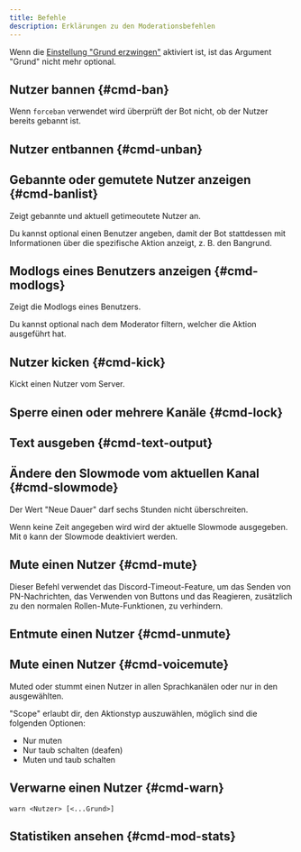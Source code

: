 ```yaml
---
title: Befehle
description: Erklärungen zu den Moderationsbefehlen
---
```


Wenn die [Einstellung "Grund erzwingen"](./settings#enforce-reason) aktiviert ist, ist das Argument "Grund" nicht mehr optional.

## Nutzer bannen {#cmd-ban}

<Command name="ban" slash="user:User [time:Tempban-Zeitraum] [reason:Grund] [forceban:Forceban user?]" message="<Nutzer> [<Tempban-Zeitraum> <...Grund>] [forceban]"></Command>

Wenn `forceban` verwendet wird überprüft der Bot nicht, ob der Nutzer bereits gebannt ist.

## Nutzer entbannen {#cmd-unban}

<Command name="unban" slash="user:Nutzer [reason:Grund]" message="<Nutzer> [<...Grund>]"></Command>

## Gebannte oder gemutete Nutzer anzeigen {#cmd-banlist}

<Command name="banlist" slash="[user:Nutzer]" message="[<Nutzer>]"></Command>

Zeigt gebannte und aktuell getimeoutete Nutzer an.

Du kannst optional einen Benutzer angeben, damit der Bot stattdessen mit Informationen über die spezifische Aktion anzeigt, z. B. den Bangrund.

## Modlogs eines Benutzers anzeigen {#cmd-modlogs}

<Command name="modlogs" slash="[user:Nutzer] [moderator:Moderator, nach dem gefiltert werden soll]" message="[<Nutzer>] [<Moderator, nach dem gefiltert werden soll>]"></Command>

Zeigt die Modlogs eines Benutzers.

Du kannst optional nach dem Moderator filtern, welcher die Aktion ausgeführt hat.

## Nutzer kicken {#cmd-kick}

<Command name="kick" slash="user:Nutzer [reason:Grund]" message="<Nutzer> [<...Grund>]"></Command>

Kickt einen Nutzer vom Server.

## Sperre einen oder mehrere Kanäle {#cmd-lock}

<Command name="lock lock" slash="channels:Kanäle" message="<...Kanäle>"></Command>

<Command name="lock unlock" slash="channels:Kanäle" message="<...Kanäle>"></Command>

## Text ausgeben {#cmd-text-output}

<Command name="say" slash="text:Ausgabetext" message="<...Ausgabetext> [Anhang]"></Command>

<Command name="embed" slash="[input/file:Inhalt] [channel:Kanal]" message="[<...Inhalt> <Kanal>]"></Command>

## Ändere den Slowmode vom aktuellen Kanal {#cmd-slowmode}

<Command name="slowmode" slash="[time:Neue Dauer]" message="[<Neue Dauer>]"></Command>

Der Wert "Neue Dauer" darf sechs Stunden nicht überschreiten.

Wenn keine Zeit angegeben wird wird der aktuelle Slowmode ausgegeben.
Mit `0` kann der Slowmode deaktiviert werden.

## Mute einen Nutzer {#cmd-mute}

<Command name="mute" slash="user:Nutzer time:Zeit [reason:Grund]" message="<Nutzer> <Zeit> [<...Grund>]"></Command>

Dieser Befehl verwendet das Discord-Timeout-Feature, um das Senden von PN-Nachrichten, das Verwenden von Buttons und das Reagieren, zusätzlich zu den normalen Rollen-Mute-Funktionen, zu verhindern.

## Entmute einen Nutzer {#cmd-unmute}

<Command name="unmute" slash="user:Nutzer [reason:Grund]" message="<Nutzer> [<...Grund>]"></Command>

## Mute einen Nutzer {#cmd-voicemute}

<Command name="voicemute" slash="user:User time:Zeit [scope:Muten|Deafen|Beides] [channels:Sprachkanäle] [reason:Grund]" message="<Nutzer> <Zeit> [<Scope>] [<...Sprachkanäle>] [<...Grund>]"></Command>

Muted oder stummt einen Nutzer in allen Sprachkanälen oder nur in den ausgewählten.

"Scope" erlaubt dir, den Aktionstyp auszuwählen, möglich sind die folgenden Optionen:
- Nur muten
- Nur taub schalten (deafen)
- Muten und taub schalten

## Verwarne einen Nutzer {#cmd-warn}

`warn <Nutzer> [<...Grund>]`
<Command name="warn" slash="guild:Server ID" message="<Server ID>"></Command>

## Statistiken ansehen {#cmd-mod-stats}

<Command name="stats moderation"></Command>
